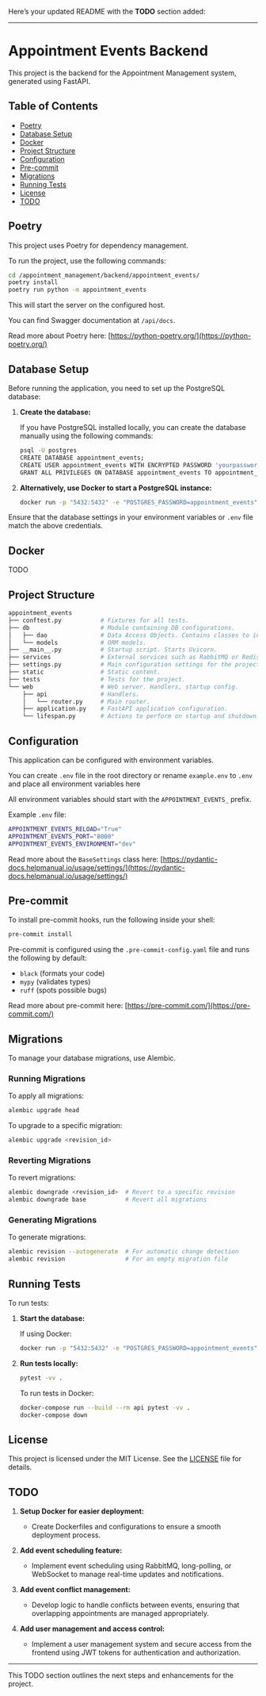 Here’s your updated README with the **TODO** section added:

---

# Appointment Events Backend

This project is the backend for the Appointment Management system, generated using FastAPI.

## Table of Contents

- [Poetry](#poetry)
- [Database Setup](#database-setup)
- [Docker](#docker)
- [Project Structure](#project-structure)
- [Configuration](#configuration)
- [Pre-commit](#pre-commit)
- [Migrations](#migrations)
- [Running Tests](#running-tests)
- [License](#license)
- [TODO](#todo)

## Poetry

This project uses Poetry for dependency management.

To run the project, use the following commands:

```bash
cd /appointment_management/backend/appointment_events/
poetry install
poetry run python -m appointment_events
```

This will start the server on the configured host.

You can find Swagger documentation at `/api/docs`.

Read more about Poetry here: [https://python-poetry.org/](https://python-poetry.org/)

## Database Setup

Before running the application, you need to set up the PostgreSQL database:

1. **Create the database:**

   If you have PostgreSQL installed locally, you can create the database manually using the following commands:

   ```bash
   psql -U postgres
   CREATE DATABASE appointment_events;
   CREATE USER appointment_events WITH ENCRYPTED PASSWORD 'yourpassword';
   GRANT ALL PRIVILEGES ON DATABASE appointment_events TO appointment_events;
   ```

2. **Alternatively, use Docker to start a PostgreSQL instance:**

   ```bash
   docker run -p "5432:5432" -e "POSTGRES_PASSWORD=appointment_events" -e "POSTGRES_USER=appointment_events" -e "POSTGRES_DB=appointment_events" postgres:16.3-bullseye
   ```

Ensure that the database settings in your environment variables or `.env` file match the above credentials.

## Docker

TODO

## Project Structure

```bash
appointment_events
├── conftest.py           # Fixtures for all tests.
├── db                    # Module containing DB configurations.
│   ├── dao               # Data Access Objects. Contains classes to interact with the database.
│   └── models            # ORM models.
├── __main__.py           # Startup script. Starts Uvicorn.
├── services              # External services such as RabbitMQ or Redis.
├── settings.py           # Main configuration settings for the project.
├── static                # Static content.
├── tests                 # Tests for the project.
└── web                   # Web server. Handlers, startup config.
    ├── api               # Handlers.
    │   └── router.py     # Main router.
    ├── application.py    # FastAPI application configuration.
    └── lifespan.py       # Actions to perform on startup and shutdown.
```

## Configuration

This application can be configured with environment variables.

You can create `.env` file in the root directory or rename
`example.env` to `.env` and place all
environment variables here

All environment variables should start with the `APPOINTMENT_EVENTS_` prefix.

Example `.env` file:

```bash
APPOINTMENT_EVENTS_RELOAD="True"
APPOINTMENT_EVENTS_PORT="8000"
APPOINTMENT_EVENTS_ENVIRONMENT="dev"
```

Read more about the `BaseSettings` class here: [https://pydantic-docs.helpmanual.io/usage/settings/](https://pydantic-docs.helpmanual.io/usage/settings/)

## Pre-commit

To install pre-commit hooks, run the following inside your shell:

```bash
pre-commit install
```

Pre-commit is configured using the `.pre-commit-config.yaml` file and runs the following by default:

- `black` (formats your code)
- `mypy` (validates types)
- `ruff` (spots possible bugs)

Read more about pre-commit here: [https://pre-commit.com/](https://pre-commit.com/)

## Migrations

To manage your database migrations, use Alembic.

### Running Migrations

To apply all migrations:

```bash
alembic upgrade head
```

To upgrade to a specific migration:

```bash
alembic upgrade <revision_id>
```

### Reverting Migrations

To revert migrations:

```bash
alembic downgrade <revision_id>  # Revert to a specific revision
alembic downgrade base           # Revert all migrations
```

### Generating Migrations

To generate migrations:

```bash
alembic revision --autogenerate  # For automatic change detection
alembic revision                 # For an empty migration file
```

## Running Tests

To run tests:

1. **Start the database:**

   If using Docker:

   ```bash
   docker run -p "5432:5432" -e "POSTGRES_PASSWORD=appointment_events" -e "POSTGRES_USER=appointment_events" -e "POSTGRES_DB=appointment_events" postgres:16.3-bullseye
   ```

2. **Run tests locally:**

   ```bash
   pytest -vv .
   ```

   To run tests in Docker:

   ```bash
   docker-compose run --build --rm api pytest -vv .
   docker-compose down
   ```

## License

This project is licensed under the MIT License. See the [LICENSE](LICENSE) file for details.

## TODO

1. **Setup Docker for easier deployment:** 
   - Create Dockerfiles and configurations to ensure a smooth deployment process.

2. **Add event scheduling feature:**
   - Implement event scheduling using RabbitMQ, long-polling, or WebSocket to manage real-time updates and notifications.

3. **Add event conflict management:**
   - Develop logic to handle conflicts between events, ensuring that overlapping appointments are managed appropriately.

4. **Add user management and access control:**

   - Implement a user management system and secure access from the frontend using JWT tokens for authentication and authorization.

---

This TODO section outlines the next steps and enhancements for the project.
